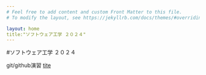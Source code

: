 ```yaml
---
# Feel free to add content and custom Front Matter to this file.
# To modify the layout, see https://jekyllrb.com/docs/themes/#overriding-theme-defaults

layout: home
title:"ソフトウェア工学 ２０２４"
---
```


#ソフトウェア工学 ２０２４

git/github演習
[tite](./docs/title)
